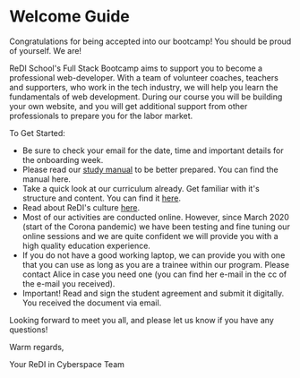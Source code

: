# Welcome Guide

Congratulations for being accepted into our bootcamp! You should be proud of yourself. We are!

ReDI School's Full Stack Bootcamp aims to support you to become a professional web-developer. With a team of volunteer coaches, teachers and supporters, who work in the tech industry, we will help you learn the fundamentals of web development. During our course you will be building your own website, and you will get additional support from other professionals to prepare you for the labor market. 

To Get Started:
- Be sure to check your email for the date, time and important details for the onboarding week.
- Please read our [study manual](https://github.com/ReDI-School/fullstack_bootcamp/blob/main/study_manual.md) to be better prepared. You can find the manual here.
- Take a quick look at our curriculum already. Get familiar with it's structure and content. You can find it [here](https://github.com/ReDI-School/fullstack_bootcamp/tree/main).
- Read about ReDI's culture [here](https://github.com/ReDI-School/fullstack_bootcamp/blob/main/culture.md).
- Most of our activities are conducted online. However, since March 2020 (start of the Corona pandemic) we have been testing and fine tuning our online sessions and we are quite confident we will provide you with a high quality education experience.
- If you do not have a good working laptop, we can provide you with one that you can use as long as you are a trainee within our program. Please contact Alice in case you need one (you can find her e-mail in the cc of the e-mail you received).
- Important! Read and sign the student agreement and submit it digitally. You received the document via email. 

Looking forward to meet you all, and please let us know if you have any questions!

Warm regards,

Your ReDI in Cyberspace Team
